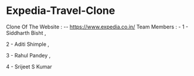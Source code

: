 # Expedia-Travel-Clone
Clone Of The Website : -- https://www.expedia.co.in/
Team Members : -
1 - Siddharth Bisht ,

2 - Aditi Shimple ,

3 - Rahul Pandey ,

4 - Srijeet S Kumar
